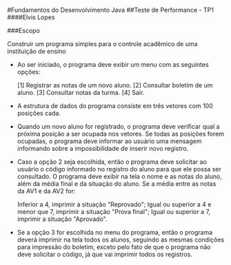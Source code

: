 #Fundamentos do Desenvolvimento Java 
##Teste de Performance - TP1 
####Elvis Lopes

###Escopo

Construir um programa simples para o controle acadêmico de uma instituição de ensino

* Ao ser iniciado, o programa deve exibir um menu com as seguintes opções:

  [1] Registrar as notas de um novo aluno.
  [2] Consultar boletim de um aluno.
  [3] Consultar notas da turma.
  [4] Sair.

* A estrutura de dados do programa consiste em três vetores com 100 posições cada.
* Quando um novo aluno for registrado, o programa deve verificar qual a próxima posição a ser ocupada nos vetores. Se todas as posições forem ocupadas, o programa deve informar ao usuário uma mensagem informando sobre a impossibilidade de inserir novo registro.
* Caso a opção 2 seja escolhida, então o programa deve solicitar ao usuário o código informado no registro do aluno para que ele possa ser consultado. O programa deve exibir na tela o nome e as notas do aluno, além da média final e da situação do aluno. Se a média entre as notas da AV1 e da AV2 for:

  Inferior a 4, imprimir a situação "Reprovado";
  Igual ou superior a 4 e menor que 7, imprimir a situação "Prova final";
  Igual ou superior a 7, imprimir a situação "Aprovado".

* Se a opção 3 for escolhida no menu do programa, então o programa deverá imprimir na tela todos os alunos, seguindo as mesmas condições para impressão do boletim, exceto pelo fato de que o programa não deve solicitar o código, já que vai imprimir todos os registros.
